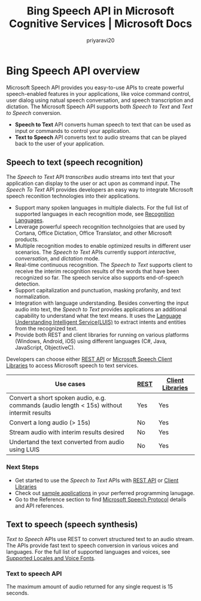 ﻿---
title: Bing Speech API in Microsoft Cognitive Services | Microsoft Docs
description: Use the Bing Speech API to add speech-driven actions to your apps, including real-time interaction with users.
services: cognitive-services
author: priyaravi20
manager: yanbo

ms.service: cognitive-services
ms.technology: speech
ms.topic: article
ms.date: 09/14/2017
ms.author: prrajan
---
# Bing Speech API overview

Microsoft Speech API provides you easy-to-use APIs to create powerful speech-enabled features in your applications, like voice command control, user dialog using natual speech conversation, and speech transcription and dictation. The Microsoft Speech API supports both *Speech to Text* and *Text to Speech* conversion.

* **Speech to Text** API converts human speech to text that can be used as input or commands to control your application.
* **Text to Speech** API converts text to audio streams that can be played back to the user of your application.

## Speech to text (speech recognition)
The *Speech to Text* API *transcribes* audio streams into text that your application can display to the user or act upon as command input. The *Speech To Text* API provides developers an easy way to integrate Microsoft speech reconition technologies into their applications.

* Support many spoken languages in multiple dialects. For the full list of supported languages in
each recognition mode, see [Recognition Languages](api-reference-rest/bingvoicerecognition.md#recognition-language).
* Leverage powerful speech recognition technolgoies that are used by Cortana, Office Dictation, Office Translator, and other Microsoft products.
* Multiple recognition modes to enable optimized results in different user scenarios. The *Speech to Text* APIs currently support *interactive*, *conversation*, and *dictation* mode.
* Real-time continuous recognition. The *Speech to Text* supports client to receive the interim recognition results of the words that have been recognized so far. The speech service also supports end-of-speech detection.
* Support capitalization and punctuation, masking profanity, and text normalization.
* Integration with language understanding. Besides converting the input audio into text, the *Speech to Text* provides applications an additional capability to understand what the text means. It uses the [Language Understanding Intelligent Service(LUIS)](https://docs.microsoft.com/en-us/azure/cognitive-services/LUIS/Home) to extract intents and entities from the recognized text.
* Provide both REST and client libraries for running on various platforms (Windows, Android, iOS) using different languages (C#, Java, JavaScript, ObjectiveC).

Developers can choose either [REST API](GetStarted/GetStartedREST) or [Microsoft Speech Client Libraries](GetStarted/GetStartedClientLibraries) to access Microsoft speech to text services.

| Use cases | [REST](GetStarted/GetStartedREST) | [Client Libraries](GetStarted/GetStartedClientLibraries) |
|-----|-----|-----|
| Convert a short spoken audio, e.g. commands (audio length < 15s) without intermit results | Yes | Yes |
| Convert a long audio (> 15s) | No | Yes |
| Stream audio with interim results desired | No | Yes |
| Undertand the text converted from audio using LUIS | No | Yes |

### Next Steps
* Get started to use the *Speech to Text* APIs with [REST API](GetStarted/GetStartedREST) or [Client Libraries](GetStarted/GetStarted)
* Check out [sample applications](samples) in your perferred programming lanugage.
* Go to the Reference section to find [Microsoft Speech Protocol](API-Reference-REST/websocketprotocol) details and API references.

## Text to speech (speech synthesis)
*Text to Speech* APIs use REST to convert structured text to an audio stream. The APIs provide fast text to speech
conversion in various voices and languages. For the full list of supported languages and voices, see
[Supported Locales and Voice Fonts](api-reference-rest/bingvoiceoutput.md#SupLocales).

### Text to speech API
The maximum amount of audio returned for any single request is 15 seconds.

